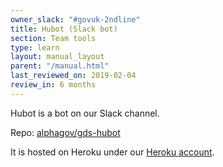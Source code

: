 ```yaml
---
owner_slack: "#govuk-2ndline"
title: Hubot (Slack bot)
section: Team tools
type: learn
layout: manual_layout
parent: "/manual.html"
last_reviewed_on: 2019-02-04
review_in: 6 months
---
```


Hubot is a bot on our Slack channel.

Repo: [alphagov/gds-hubot](https://github.com/alphagov/gds-hubot)

It is hosted on Heroku under our [Heroku account](heroku.html).
